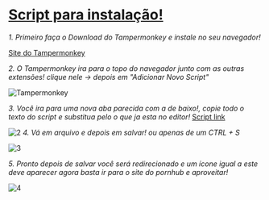 # [Script para instalação!](https://gist.githubusercontent.com/CodeVinc/e7ee6bdc98fa6d02624aa3b8d2c08adb/raw/c45f7b84c2d98a0c24cd7175b6fce5f0fe2f75e6/main.js)

*1. Primeiro faça o Download do Tampermonkey e instale no seu navegador!*

[Site do Tampermonkey](https://www.tampermonkey.net/)

*2. O Tampermonkey   ira para o topo do navegador  junto com as outras extensões!  clique nele -> depois em "Adicionar Novo Script"*

![Tampermonkey](https://i.imgur.com/ujwvu7x.png)

*3. Você ira para uma nova aba parecida com a de baixo!, copie todo o texto do script e substitua pelo o que ja esta no editor!*
[Script link](https://gist.githubusercontent.com/CodeVinc/e7ee6bdc98fa6d02624aa3b8d2c08adb/raw/c45f7b84c2d98a0c24cd7175b6fce5f0fe2f75e6/main.js)

![2](https://i.imgur.com/PPfv0JK.png)
*4. Vá em arquivo e depois em salvar! ou apenas de um CTRL + S* 

![3](https://i.imgur.com/W6ox7pc.png)

*5. Pronto depois de salvar você será redirecionado e um ícone igual a este deve aparecer agora basta ir para o site do pornhub e aproveitar!*

![4](https://i.imgur.com/UuXdIWm.png)
